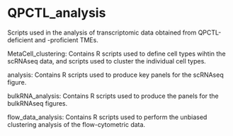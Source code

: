 # QPCTL_analysis

Scripts used in the analysis of transcriptomic data obtained from QPCTL-deficient and -proficient TMEs.


MetaCell_clustering:
Contains R scripts used to define cell types wihtin the scRNAseq data, and scripts used to cluster the individual cell types.

analysis:
Contains R scripts used to produce key panels for the scRNAseq figure.

bulkRNA_analysis:
Contains R scripts used to produce the panels for the bulkRNAseq figures.

flow_data_analysis:
Contains R scripts used to perform the unbiased clustering analysis of the flow-cytometric data.
